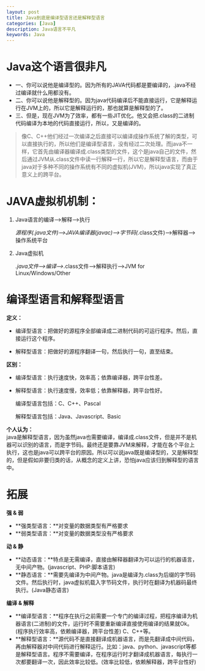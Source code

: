 ```yaml
---
layout: post
title: Java到底是编译型语言还是解释型语言
categories: [Java]
description: Java语言不平凡
keywords: Java
---
```


# Java这个语言很非凡

- 一、你可以说他是编译型的。因为所有的JAVA代码都是要编译的，.java不经过编译就什么用都没有。
- 二、你可以说他是解释型的。因为java代码编译后不能直接运行，它是解释运行在JVM上的，所以它是解释运行的，那也就算是解释型的了。
- 三、但是，现在JVM为了效率，都有一些JIT优化。他又会把.class的二进制代码编译为本地的代码直接运行，所以，又是编译的。




> 像C、C++他们经过一次编译之后直接可以编译成操作系统了解的类型，可以直接执行的，所以他们是编译型语言，没有经过二次处理。而java不一样，它首先由编译器编译成.class类型的文件，这个是java自己的文件，然后通过JVM从.class文件中读一行解释一行，所以它是解释型语言，而由于java对于多种不同的操作系统有不同的虚拟机(JVM)，所以java实现了真正意义上的跨平台。




# JAVA虚拟机机制：

1. Java语言的编译-->解释-->执行  

   *源程序(.java文件)-->JAVA编译器(javac)-->字节码(*.class文件)-->解释器-->操作系统平台

2. Java虚拟机  

   *.java文件-->编译-->*.class文件-->解释执行-->JVM for Linux/Windows/Other

# 编译型语言和解释型语言

**定义：**

- 编译型语言：把做好的源程序全部编译成二进制代码的可运行程序。然后，直接运行这个程序。

- 解释型语言：把做好的源程序翻译一句，然后执行一句，直至结束。

**区别：**

- 编译型语言：执行速度快，效率高；依靠编译器，跨平台性差。

- 解释型语言：执行速度慢，效率低；依靠解释器，跨平台性好。

   编译型语言包括：C、C++、Pascal
   
   解释型语言包括：Java、Javascript、Basic

**个人认为：**  
java是解释型语言，因为虽然java也需要编译，编译成.class文件，但是并不是机器可以识别的语言，而是字节码。最终还是要靠JVM来解释，才能在各个平台上执行，这也是java可以跨平台的原因。所以可以说java既是编译型的，又是解释型的，但是假如非要归类的话，从概念的定义上讲，恐怕java应该归到解释型的语言中。

# 拓展

**强 & 弱**

- **强类型语言：**对变量的数据类型有严格要求
- **弱类型语言：**对变量的数据类型没有严格要求

**动 & 静**

- **动态语言：**特点是无需编译，直接由解释器翻译为可以运行的机器语言，无中间产物。(javascript、PHP:脚本语言)
- **静态语言：**需要先编译为中间产物。java是编译为.class为后缀的字节码文件。然后执行时，java虚拟机载入字节码文件，执行时在翻译为机器码最终执行。(Java静态语言)

**编译 & 解释**

- **编译型语言：**程序在执行之前需要一个专门的编译过程，把程序编译为机器语言(二进制)的文件，运行时不需要重新编译直接使用编译的结果就Ok。(程序执行效率高，依赖编译器，跨平台性差) C、C++等。
- **解释型语言：**源代码不是直接翻译成机器语言，而是先翻译成中间代码，再由解释器对中间代码进行解释运行。比如：java、python、javascript等都是解释型语言。程序不需要编译，在程序运行时才翻译成机器语言，每执行一次都要翻译一次，因此效率比较低。(效率比较低，依赖解释器，跨平台性好)

